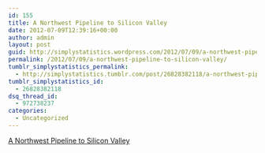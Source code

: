 ```yaml
---
id: 155
title: A Northwest Pipeline to Silicon Valley
date: 2012-07-09T12:39:16+00:00
author: admin
layout: post
guid: http://simplystatistics.wordpress.com/2012/07/09/a-northwest-pipeline-to-silicon-valley
permalink: /2012/07/09/a-northwest-pipeline-to-silicon-valley/
tumblr_simplystatistics_permalink:
  - http://simplystatistics.tumblr.com/post/26828382118/a-northwest-pipeline-to-silicon-valley
tumblr_simplystatistics_id:
  - 26828382118
dsq_thread_id:
  - 972738237
categories:
  - Uncategorized
---
```

[A Northwest Pipeline to Silicon Valley](http://www.nytimes.com/2012/07/08/technology/u-of-washington-a-northwest-pipeline-to-silicon-valley.html?smid=tu-share)